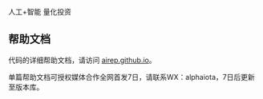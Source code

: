 人工+智能 量化投资

## 帮助文档

代码的详细帮助文档，请访问 [airep.github.io](https://airep.github.io/)。

单篇帮助文档可授权媒体合作全网首发7日，请联系WX：alphaiota，7日后更新至版本库。

